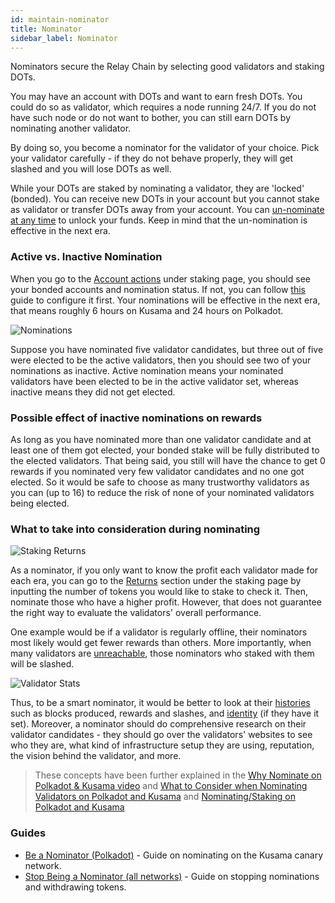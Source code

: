 ```yaml
---
id: maintain-nominator
title: Nominator
sidebar_label: Nominator
---
```


Nominators secure the Relay Chain by selecting good validators and staking DOTs.

You may have an account with DOTs and want to earn fresh DOTs. You could do so as validator, which
requires a node running 24/7. If you do not have such node or do not want to bother, you can still
earn DOTs by nominating another validator.

By doing so, you become a nominator for the validator of your choice. Pick your validator
carefully - if they do not behave properly, they will get slashed and you will lose DOTs as well.

While your DOTs are staked by nominating a validator, they are 'locked' (bonded). You can receive
new DOTs in your account but you cannot stake as validator or transfer DOTs away from your account.
You can [un-nominate at any time](maintain-guides-how-to-unbond) to unlock your funds. Keep in mind
that the un-nomination is effective in the next era.

### Active vs. Inactive Nomination

When you go to the [Account actions](https://polkadot.js.org/apps/#/staking/actions) under staking
page, you should see your bonded accounts and nomination status. If not, you can follow
[this](maintain-guides-how-to-nominate-kusama) guide to configure it first. Your nominations will be
effective in the next era, that means roughly 6 hours on Kusama and 24 hours on Polkadot.

![Nominations](/img/staking/polkadotjs-staking-account-actions.jpg)

Suppose you have nominated five validator candidates, but three out of five were elected to be the
active validators, then you should see two of your nominations as inactive. Active nomination means
your nominated validators have been elected to be in the active validator set, whereas inactive
means they did not get elected.

### Possible effect of inactive nominations on rewards

As long as you have nominated more than one validator candidate and at least one of them got
elected, your bonded stake will be fully distributed to the elected validators. That being said, you
still will have the chance to get 0 rewards if you nominated very few validator candidates and no
one got elected. So it would be safe to choose as many trustworthy validators as you can (up to 16)
to reduce the risk of none of your nominated validators being elected.

### What to take into consideration during nominating

![Staking Returns](/img/staking/polkadotjs-staking-returns.jpg)

As a nominator, if you only want to know the profit each validator made for each era, you can go to
the [Returns](https://polkadot.js.org/apps/#/staking/returns) section under the staking page by
inputting the number of tokens you would like to stake to check it. Then, nominate those who have a
higher profit. However, that does not guarantee the right way to evaluate the validators' overall
performance.

One example would be if a validator is regularly offline, their nominators most likely would get
fewer rewards than others. More importantly, when many validators are
[unreachable](learn-staking#unresponsiveness), those nominators who staked with them will be
slashed.

![Validator Stats](/img/staking/polkadotjs-staking-validator-stats.jpg)

Thus, to be a smart nominator, it would be better to look at their
[histories](https://polkadot.js.org/apps/#/staking/query/CmD9vaMYoiKe7HiFnfkftwvhKbxN9bhyjcDrfFRGbifJEG8)
such as blocks produced, rewards and slashes, and [identity](learn-identity) (if they have it set).
Moreover, a nominator should do comprehensive research on their validator candidates - they should
go over the validators' websites to see who they are, what kind of infrastructure setup they are
using, reputation, the vision behind the validator, and more.

> These concepts have been further explained in the
> [Why Nominate on Polkadot & Kusama video](https://www.youtube.com/watch?v=weG_uzdSs1E&list=PLOyWqupZ-WGuAuS00rK-pebTMAOxW41W8&index=4)
> and
> [What to Consider when Nominating Validators on Polkadot and Kusama](https://www.youtube.com/watch?v=K-a4CgVchvU&list=PLOyWqupZ-WGuAuS00rK-pebTMAOxW41W8&index=9)
> and
> [Nominating/Staking on Polkadot and Kusama](https://www.youtube.com/watch?v=NYs9oWAbzbE&list=PLOyWqupZ-WGuAuS00rK-pebTMAOxW41W8&index=14)

### Guides

- [Be a Nominator (Polkadot)](maintain-guides-how-to-nominate-polkadot) - Guide on nominating on the
  Kusama canary network.
- [Stop Being a Nominator (all networks)](maintain-guides-how-to-unbond) - Guide on stopping
  nominations and withdrawing tokens.
